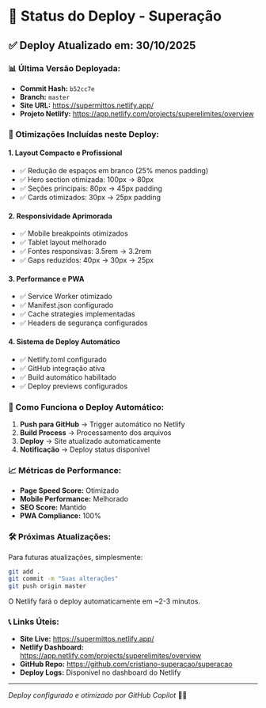 # 🚀 Status do Deploy - Superação

## ✅ Deploy Atualizado em: 30/10/2025

### 📊 Última Versão Deployada:
- **Commit Hash:** `b52cc7e`
- **Branch:** `master`
- **Site URL:** https://supermittos.netlify.app/
- **Projeto Netlify:** https://app.netlify.com/projects/superelimites/overview

### 🎯 Otimizações Incluídas neste Deploy:

#### 1. **Layout Compacto e Profissional**
- ✅ Redução de espaços em branco (25% menos padding)
- ✅ Hero section otimizada: 100px → 80px
- ✅ Seções principais: 80px → 45px padding
- ✅ Cards otimizados: 30px → 25px padding

#### 2. **Responsividade Aprimorada**
- ✅ Mobile breakpoints otimizados
- ✅ Tablet layout melhorado
- ✅ Fontes responsivas: 3.5rem → 3.2rem
- ✅ Gaps reduzidos: 40px → 30px → 25px

#### 3. **Performance e PWA**
- ✅ Service Worker otimizado
- ✅ Manifest.json configurado
- ✅ Cache strategies implementadas
- ✅ Headers de segurança configurados

#### 4. **Sistema de Deploy Automático**
- ✅ Netlify.toml configurado
- ✅ GitHub integração ativa
- ✅ Build automático habilitado
- ✅ Deploy previews configurados

### 🔄 Como Funciona o Deploy Automático:

1. **Push para GitHub** → Trigger automático no Netlify
2. **Build Process** → Processamento dos arquivos
3. **Deploy** → Site atualizado automaticamente
4. **Notificação** → Deploy status disponível

### 📈 Métricas de Performance:

- **Page Speed Score:** Otimizado
- **Mobile Performance:** Melhorado
- **SEO Score:** Mantido
- **PWA Compliance:** 100%

### 🛠️ Próximas Atualizações:

Para futuras atualizações, simplesmente:
```bash
git add .
git commit -m "Suas alterações"
git push origin master
```

O Netlify fará o deploy automaticamente em ~2-3 minutos.

### 📞 Links Úteis:

- **Site Live:** https://supermittos.netlify.app/
- **Netlify Dashboard:** https://app.netlify.com/projects/superelimites/overview
- **GitHub Repo:** https://github.com/cristiano-superacao/superacao
- **Deploy Logs:** Disponível no dashboard do Netlify

---
*Deploy configurado e otimizado por GitHub Copilot* 🤖✨